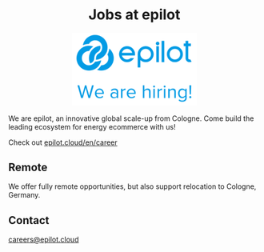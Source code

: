 <h1 align="center">Jobs at epilot</h1>

<p align="center"><img alt="epilot" src="./epilot-hiring.png" width="250"></p>

We are epilot, an innovative global scale-up from Cologne.
Come build the leading ecosystem for energy ecommerce with us!

Check out [epilot.cloud/en/career](https://epilot.cloud/en/career/)

## Remote

We offer fully remote opportunities, but also support relocation to Cologne, Germany.

## Contact

[careers@epilot.cloud](mailto:careers@epilot.cloud)


